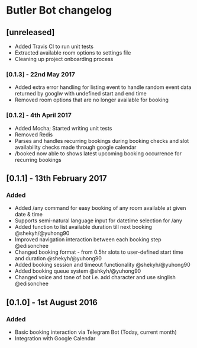# Butler Bot changelog

## [unreleased]
* Added Travis CI to run unit tests
* Extracted available room options to settings file
* Cleaning up project onboarding process


### [0.1.3] - 22nd May 2017

* Added extra error handling for listing event to handle random event data returned by googlw with undefined start and end time
* Removed room options that are no longer available for booking

### [0.1.2] - 4th April 2017

* Added Mocha; Started writing unit tests
* Removed Redis
* Parses and handles recurring bookings during booking checks and slot availability checks made through google calendar
* /booked now able to shows latest upcoming booking occurrence for recurring bookings

## [0.1.1] - 13th February 2017
### Added
* Added /any command for easy booking of any room available at given date & time
* Supports semi-natural language input for datetime selection for /any
* Added function to list available duration till next booking @shekyh/@yuhong90
* Improved navigation interaction between each booking step @edisonchee
* Changed booking format - from 0.5hr slots to user-defined start time and duration @shekyh/@yuhong90
* Added booking session and timeout functionality @shekyh/@yuhong90
* Added booking queue system @shkyh/@yuhong90
* Changed voice and tone of bot i.e. add character and use singlish @edisonchee

## [0.1.0] - 1st August 2016
### Added
* Basic booking interaction via Telegram Bot (Today, current month)
* Integration with Google Calendar


